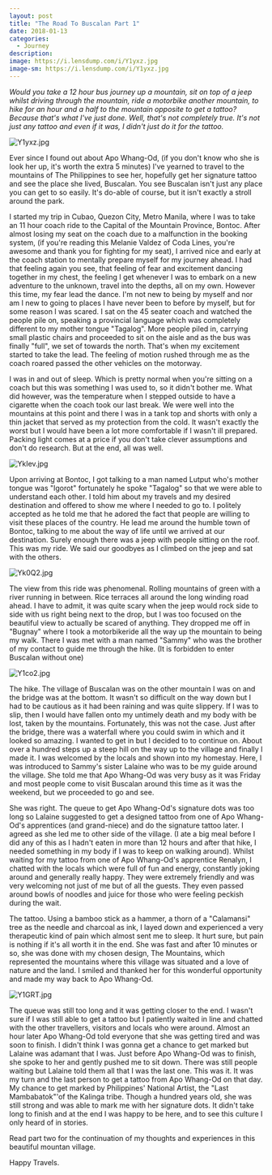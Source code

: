 ```yaml
---
layout: post
title: "The Road To Buscalan Part 1"
date: 2018-01-13
categories:
  - Journey
description: 
image: https://i.lensdump.com/i/Y1yxz.jpg
image-sm: https://i.lensdump.com/i/Y1yxz.jpg
---
```


*Would you take a 12 hour bus journey up a mountain, sit on top of a jeep whilst driving through the mountain, ride a motorbike another mountain, to hike for an hour and a half to the mountain opposite to get a tattoo? Because that's what I've just done. Well, that's not completely true. It's not just any tattoo and even if it was, I didn't just do it for the tattoo.* 

![Y1yxz.jpg](https://i.lensdump.com/i/Y1yxz.jpg)

Ever since I found out about Apo Whang-Od, (if you don't know who she is look her up, it's worth the extra 5 minutes) I've yearned to travel to the mountains of The Philippines to see her, hopefully get her signature tattoo and see the place she lived, Buscalan. You see Buscalan isn't just any place you can get to so easily. It's do-able of course, but it isn't exactly a stroll around the park. 


I started my trip in Cubao, Quezon City, Metro Manila, where I was to take an 11 hour coach ride to the Capital of the Mountain Province, Bontoc. After almost losing my seat on the coach due to a malfunction in the booking system, (if you're reading this Melanie Valdez of Coda Lines, you're awesome and thank you for fighting for my seat), I arrived nice and early at the coach station to mentally prepare myself for my journey ahead. I had that feeling again you see, that feeling of fear and excitement dancing together in my chest, the feeling I get whenever I was to embark on a new adventure to the unknown, travel into the depths, all on my own. However this time, my fear lead the dance. I'm not new to being by myself and nor am I new to going to places I have never been to before by myself, but for some reason I was scared. I sat on the 45 seater coach and watched the people pile on, speaking a provincial language which was completely different to my mother tongue "Tagalog". More people piled in, carrying small plastic chairs and proceeded to sit on the aisle and as the bus was finally "full", we set of towards the north. That's when my excitement started to take the lead. The feeling of motion rushed through me as the coach roared passed the other vehicles on the motorway. 


I was in and out of sleep. Which is pretty normal when you're sitting on a coach but this was something I was used to, so it didn't bother me. What did however, was the temperature when I stepped outside to have a cigarette when the coach took our last break. We were well into the mountains at this point and there I was in a tank top and shorts with only a thin jacket that served as my protection from the cold. It wasn't exactly the worst but I would have been a lot more comfortable if I wasn't ill prepared. Packing light comes at a price if you don't take clever assumptions and don't do research. But at the end, all was well. 

![YkIev.jpg](https://i.lensdump.com/i/YkIev.jpg)

Upon arriving at Bontoc, I got talking to a man named Lutput who's mother tongue was "Igorot" fortunately he spoke "Tagalog" so that we were able to understand each other. I told him about my travels and my desired destination and offered to show me where I needed to go to. I politely accepted as he told me that he adored the fact that people are willing to visit these places of the country. He lead me around the humble town of Bontoc, talking to me about the way of life until we arrived at our destination. Surely enough there was a jeep with people sitting on the roof. This was my ride. We said our goodbyes as I climbed on the jeep and sat with the others. 

![Yk0Q2.jpg](https://i.lensdump.com/i/Yk0Q2.jpg)

The view from this ride was phenomenal. Rolling mountains of green with a river running in between. Rice terraces all around the long winding road ahead. I have to admit, it was quite scary when the jeep would rock side to side with us right being next to the drop, but I was too focused on the beautiful view to actually be scared of anything. They dropped me off in "Bugnay" where I took a motorbikeride all the way up the mountain to being my walk. There I was met with a man named "Sammy" who was the brother of my contact to guide me through the hike. (It is forbidden to enter Buscalan without one) 

![Y1co2.jpg](https://i.lensdump.com/i/Y1co2.jpg)

The hike. The village of Buscalan was on the other mountain I was on and the bridge was at the bottom. It wasn't so difficult on the way down but I had to be cautious as it had been raining and was quite slippery. If I was to slip, then I would have fallen onto my untimely death and my body with be lost, taken by the mountains. Fortunately, this was not the case. Just after the bridge, there was a waterfall where you could swim in which and it looked so amazing. I wanted to get in but I decided to to continue on. About over a hundred steps up a steep hill on the way up to the village and finally I made it. I was welcomed by the locals and shown into my homestay. Here, I was introduced to Sammy's sister Lalaine who was to be my guide around the village. She told me that Apo Whang-Od was very busy as it was Friday and most people come to visit Buscalan around this time as it was the weekend, but we proceeded to go and see.

She was right. The queue to get Apo Whang-Od's signature dots was too long so  Lalaine suggested to get a designed tattoo from one of Apo Whang-Od's apprentices  (and grand-niece) and do the signature tattoo later. I agreed as she led me to other side of the village. (I ate a big meal before I did any of this as I hadn't eaten in more than 12 hours and after that hike, I needed something in my body if I was to keep on walking around). Whilst waiting for my tattoo from one of Apo Whang-Od's apprentice Renalyn, I chatted with the locals which were full of fun and energy, constantly joking around and generally really happy. They were extremely friendly and was very welcoming not just of me but of all the guests. They even passed around bowls of noodles and juice for those who were feeling peckish during the wait.

The tattoo. Using a bamboo stick as a hammer, a thorn of a "Calamansi" tree as the needle and charcoal as ink, I layed down and experienced a very therapeutic kind of pain which almost sent me to sleep. It hurt sure, but pain is nothing if it's all worth it in the end. She was fast and after 10 minutes or so, she was done with my chosen design, The Mountains, which represented the mountains where this village was situated and a love of nature and the land. I smiled and thanked her for this wonderful opportunity and made my way back to Apo Whang-Od. 

![Y1GRT.jpg](https://i.lensdump.com/i/Y1GRT.jpg)

The queue was still too long and it was getting closer to the end. I wasn't sure if I was still able to get a tattoo but I patiently waited in line and chatted with the other travellers, visitors and locals who were around. Almost an hour later Apo Whang-Od told everyone that she was getting tired and was soon to finish. I didn't think I was gonna get a chance to get marked but Lalaine was adamant that I was. Just before Apo Whang-Od was to finish, she spoke to her and gently pushed me to sit down. There was still people waiting but Lalaine told them all that I was the last one. This was it. It was my turn and the last person to get a tattoo from Apo Whang-Od on that day. My chance to get marked by Philippines' National Artist, the "Last Mambabatok"'of the Kalinga tribe. Though a hundred years old, she was still strong and was able to mark me with her signature dots. It didn't take long to finish and at the end I was happy to be here, and to see this culture I only heard of in stories. 

Read part two for the continuation of my thoughts and experiences in this beautiful mountan village.

Happy Travels. 
